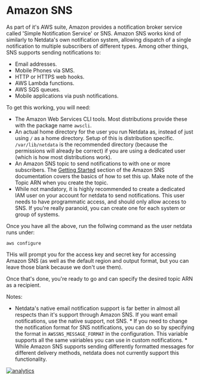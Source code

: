 # Amazon SNS

As part of it's AWS suite, Amazon provides a notification broker service called 'Simple Notification Service' or SNS.  Amazon SNS works kind of similarly to Netdata's own notification system, allowing dispatch of a single notification to multiple subscribers of different types.  Among other things, SNS supports sending notifications to:

* Email addresses.
* Mobile Phones via SMS.
* HTTP or HTTPS web hooks.
* AWS Lambda functions.
* AWS SQS queues.
* Mobile applications via push notifications.

To get this working, you will need:

* The Amazon Web Services CLI tools.  Most distributions provide these with the package name `awscli`.
* An actual home directory for the user you run Netdata as, instead of just using `/` as a home directory.  Setup of this is distribution specific.  `/var/lib/netdata` is the recommended directory (because the permissions will already be correct) if you are using a dedicated user (which is how most distributions work).
* An Amazon SNS topic to send notifications to with one or more subscribers.  The [Getting Started](https://docs.aws.amazon.com/sns/latest/dg/GettingStarted.html) section of the Amazon SNS documentation covers the basics of how to set this up.  Make note of the Topic ARN when you create the topic.
* While not mandatory, it is highly recommended to create a dedicated IAM user on your account for netdata to send notifications.  This user needs to have programmatic access, and should only allow access to SNS.  If you're really paranoid, you can create one for each system or group of systems.

Once you have all the above, run the follwing command as the user netdata runs under:

    aws configure

THis will prompt you for the access key and secret key for accessing Amazon SNS (as well as the default region and output format, but you can leave those blank because we don't use them).

Once that's done, you're ready to go and can specify the desired topic ARN as a recipient.

Notes:

   * Netdata's native email notification support is far better in almost all respects than it's support through Amazon SNS.  If you want email notifications, use the native support, not SNS.
    * If you need to change the notification format for SNS notifications, you can do so by specifying the format in `AWSSNS_MESSAGE_FORMAT` in the configuration.  This variable supports all the same vairiables you can use in custom notifications.
    * While Amazon SNS supports sending differently formatted messages for different delivery methods, netdata does not currently support this functionality.

[![analytics](https://www.google-analytics.com/collect?v=1&aip=1&t=pageview&_s=1&ds=github&dr=https%3A%2F%2Fgithub.com%2Fnetdata%2Fnetdata&dl=https%3A%2F%2Fmy-netdata.io%2Fgithub.%2Fhealth%2Fnotifications%2Fawssns%2FREADME&_u=MAC~&cid=5792dfd7-8dc4-476b-af31-da2fdb9f93d2&tid=UA-64295674-3)]()
